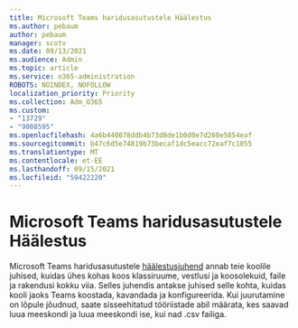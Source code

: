 ```yaml
---
title: Microsoft Teams haridusasutustele Häälestus
ms.author: pebaum
author: pebaum
manager: scotv
ms.date: 09/13/2021
ms.audience: Admin
ms.topic: article
ms.service: o365-administration
ROBOTS: NOINDEX, NOFOLLOW
localization_priority: Priority
ms.collection: Adm_O365
ms.custom:
- "13729"
- "9008595"
ms.openlocfilehash: 4a6b440078ddb4b73d8de1b0d0e7d260e5854eaf
ms.sourcegitcommit: b47c6d5e74819b73becaf1dc5eacc72eaf7c1055
ms.translationtype: MT
ms.contentlocale: et-EE
ms.lasthandoff: 09/15/2021
ms.locfileid: "59422220"
---
```

# <a name="microsoft-teams-for-education-setup"></a>Microsoft Teams haridusasutustele Häälestus

Microsoft Teams haridusasutustele [häälestusjuhend](https://admin.microsoft.com/AdminPortal/Home?#/modernonboarding/msteamsedu) annab teie koolile juhised, kuidas ühes kohas koos klassiruume, vestlusi ja koosolekuid, faile ja rakendusi kokku viia. Selles juhendis antakse juhised selle kohta, kuidas kooli jaoks Teams koostada, kavandada ja konfigureerida. Kui juurutamine on lõpule jõudnud, saate sisseehitatud tööriistade abil määrata, kes saavad luua meeskondi ja luua meeskondi ise, kui nad .csv failiga. 

